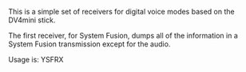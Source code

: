 This is a simple set of receivers for digital voice modes based on the DV4mini stick.

The first receiver, for System Fusion, dumps all of the information in a System Fusion transmission except for the audio.

Usage is: YSFRX <port> <freq in Hertz>

